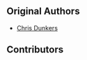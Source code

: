 Original Authors
----------------

 * [Chris Dunkers](cmdunkers@wpi.edu)

Contributors
------------
